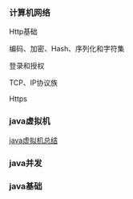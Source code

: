 ### 计算机网络

Http基础

编码、加密、Hash、序列化和字符集

登录和授权

TCP、IP协议族

Https

### java虚拟机

[java虚拟机总结](https://github.com/ArrayTeng/AndroidNote/blob/master/java%E8%99%9A%E6%8B%9F%E6%9C%BA/java%E8%99%9A%E6%8B%9F%E6%9C%BA%E6%80%BB%E7%BB%93.md)

### java并发

### java基础

